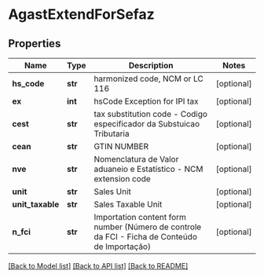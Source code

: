 # AgastExtendForSefaz

## Properties
Name | Type | Description | Notes
------------ | ------------- | ------------- | -------------
**hs_code** | **str** | harmonized code, NCM or LC 116 | [optional] 
**ex** | **int** | hsCode Exception for IPI tax | [optional] 
**cest** | **str** | tax substitution code - Codigo especificador da Substuicao Tributaria | [optional] 
**cean** | **str** | GTIN NUMBER | [optional] 
**nve** | **str** | Nomenclatura de Valor aduaneio e Estatístico - NCM extension code | [optional] 
**unit** | **str** | Sales Unit | [optional] 
**unit_taxable** | **str** | Sales Taxable Unit | [optional] 
**n_fci** | **str** | Importation content form number (Número de controle da FCI - Ficha de Conteúdo de Importação) | [optional] 

[[Back to Model list]](../README.md#documentation-for-models) [[Back to API list]](../README.md#documentation-for-api-endpoints) [[Back to README]](../README.md)


